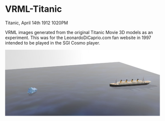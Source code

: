 # VRML-Titanic

Titanic, April 14th 1912 1020PM

VRML images generated from the original Titanic Movie 3D models as an experiment.
This was for the LeonardoDiCaprio.com fan website in 1997 intended to be played in the SGI Cosmo player. 

![Titanic Image](Titanic1.JPG)
